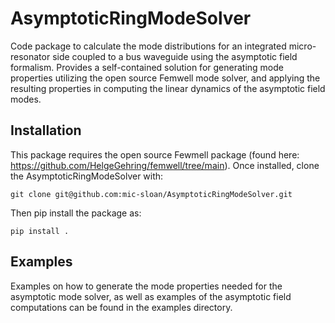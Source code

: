# AsymptoticRingModeSolver
Code package to calculate the mode distributions for an integrated micro-resonator side coupled to a bus waveguide using the asymptotic field formalism. Provides a self-contained solution for generating mode properties utilizing the open source Femwell mode solver, and applying the resulting properties in computing the linear dynamics of the asymptotic field modes.

## Installation
This package requires the open source Fewmell package (found here: https://github.com/HelgeGehring/femwell/tree/main). Once installed, clone the AsymptoticRingModeSolver with:
```
git clone git@github.com:mic-sloan/AsymptoticRingModeSolver.git
```
Then pip install the package as:
```
pip install .
```

## Examples
Examples on how to generate the mode properties needed for the asymptotic mode solver, as well as examples of the asymptotic field computations can be found in the examples directory.
